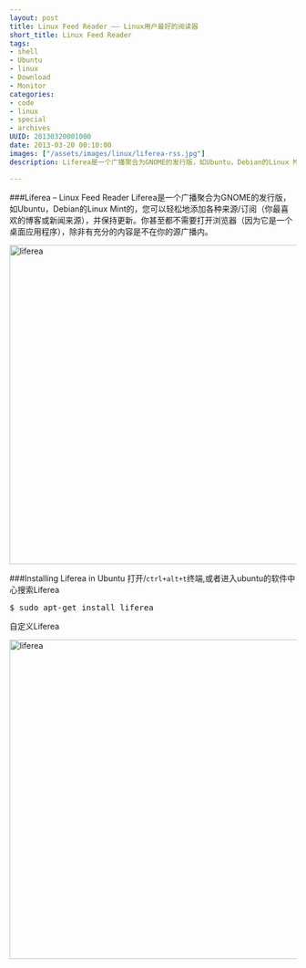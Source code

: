 ```yaml
--- 
layout: post
title: Linux Feed Reader —— Linux用户最好的阅读器
short_title: Linux Feed Reader
tags: 
- shell
- Ubuntu
- linux
- Download
- Monitor
categories:
- code
- linux
- special
- archives
UUID: 20130320001000
date: 2013-03-20 00:10:00
images: ["/assets/images/linux/liferea-rss.jpg"]
description: Liferea是一个广播聚合为GNOME的发行版，如Ubuntu，Debian的Linux Mint的，您可以轻松地添加各种来源/订阅（你最喜欢的博客或新闻来源），并保持更新。你甚至都不需要打开浏览器（因为它是一个桌面应用程序），除非有充分的内容是不在你的源广播内。

---
```


###Liferea – Linux Feed Reader
Liferea是一个广播聚合为GNOME的发行版，如Ubuntu，Debian的Linux Mint的，您可以轻松地添加各种来源/订阅（你最喜欢的博客或新闻来源），并保持更新。你甚至都不需要打开浏览器（因为它是一个桌面应用程序），除非有充分的内容是不在你的源广播内。

<a href="{{site.static_url}}/assets/images/linux/liferea-rss.jpg" alt="liferea" rel="prettyPhoto[{{page.UUID}}]">
<img src="{{site.static_url}}/assets/images/linux/liferea-rss.jpg" width="560px"  alt="liferea" />
</a>

###Installing Liferea in Ubuntu
打开/<code>ctrl+alt+t</code>终端,或者进入ubuntu的软件中心搜索Liferea
<pre id="bash">
$ sudo apt-get install liferea
</pre>

自定义Liferea

<a href="{{site.static_url}}/assets/images/linux/liferea-settings.jpg" alt="liferea" rel="prettyPhoto[{{page.UUID}}]">
<img src="{{site.static_url}}/assets/images/linux/liferea-settings.jpg" width="560px"  alt="liferea" />
</a>

